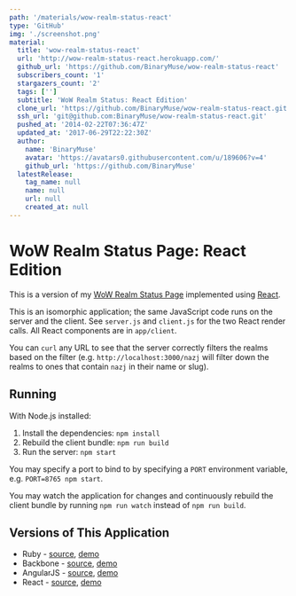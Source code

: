 ```yaml
---
path: '/materials/wow-realm-status-react'
type: 'GitHub'
img: './screenshot.png'
material:
  title: 'wow-realm-status-react'
  url: 'http://wow-realm-status-react.herokuapp.com/'
  github_url: 'https://github.com/BinaryMuse/wow-realm-status-react'
  subscribers_count: '1'
  stargazers_count: '2'
  tags: ['']
  subtitle: 'WoW Realm Status: React Edition'
  clone_url: 'https://github.com/BinaryMuse/wow-realm-status-react.git'
  ssh_url: 'git@github.com:BinaryMuse/wow-realm-status-react.git'
  pushed_at: '2014-02-22T07:36:47Z'
  updated_at: '2017-06-29T22:22:30Z'
  author:
    name: 'BinaryMuse'
    avatar: 'https://avatars0.githubusercontent.com/u/189606?v=4'
    github_url: 'https://github.com/BinaryMuse'
  latestRelease:
    tag_name: null
    name: null
    url: null
    created_at: null
---
```

WoW Realm Status Page: React Edition
====================================

This is a version of my [WoW Realm Status Page](https://github.com/BinaryMuse/wow-realm-status-js) implemented using [React](http://facebook.github.io/react/).

This is an isomorphic application; the same JavaScript code runs on the server and the client. See `server.js` and `client.js` for the two React render calls. All React components are in `app/client`.

You can `curl` any URL to see that the server correctly filters the realms based on the filter (e.g. `http://localhost:3000/nazj` will filter down the realms to ones that contain `nazj` in their name or slug).

Running
-------

With Node.js installed:

1. Install the dependencies: `npm install`
2. Rebuild the client bundle: `npm run build`
3. Run the server: `npm start`

You may specify a port to bind to by specifying a `PORT` environment variable, e.g. `PORT=8765 npm start`.

You may watch the application for changes and continuously rebuild the client bundle by running `npm run watch` instead of `npm run build`.

Versions of This Application
----------------------------

* Ruby - [source](https://github.com/BinaryMuse/wow-realm-status), [demo](http://wowstatus.info/)
* Backbone - [source](https://github.com/BinaryMuse/wow-realm-status-js), [demo](http://binarymuse.github.io/wow-realm-status-js/)
* AngularJS - [source](https://github.com/BinaryMuse/wow-realm-status-angular), [demo](http://binarymuse.github.io/wow-realm-status-angular/)
* React - [source](https://github.com/BinaryMuse/wow-realm-status-react), [demo](http://wow-realm-status-react.herokuapp.com/)
